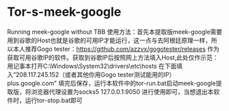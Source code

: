 # Tor-s-meek-google
Running meek-google without TBB
使用方法：首先本提取版meek-google需要用到谷歌的Host也就是谷歌的可用IP才能运行，这一点与去阿根廷原理一样，所以本人推荐Gogo tester：https://github.com/azzvx/gogotester/releases 作为获取可用谷歌IP的软件。获取到谷歌IP后按照网上方法填入Host,此处仅作示范：
用记事本打开C:\Windows\System32\drivers\etc\hosts 在下面填入“208.117.245.152（或者其他你用Gogo tester测试能用的IP） plus.google.com” 
填完后保存，运行本软件中的tor-run.bat启动meek-google提取版，将浏览器代理设置为socks5 127.0.0.1:9050 进行使用即可，当想退出本软件时，运行tor-stop.bat即可
